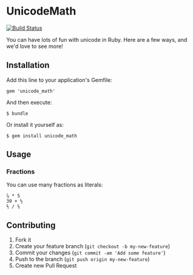 # UnicodeMath

[![Build Status](https://secure.travis-ci.org/collectiveidea/unicode_math.png)](http://travis-ci.org/collectiveidea/unicode_math)

You can have lots of fun with unicode in Ruby. Here are a few ways, and we'd love to see more!

## Installation

Add this line to your application's Gemfile:

    gem 'unicode_math'

And then execute:

    $ bundle

Or install it yourself as:

    $ gem install unicode_math

## Usage

### Fractions

You can use many fractions as literals:

    ⅞ * 5
    30 + ½
    ⅖ / ⅙

## Contributing

1. Fork it
2. Create your feature branch (`git checkout -b my-new-feature`)
3. Commit your changes (`git commit -am 'Add some feature'`)
4. Push to the branch (`git push origin my-new-feature`)
5. Create new Pull Request
